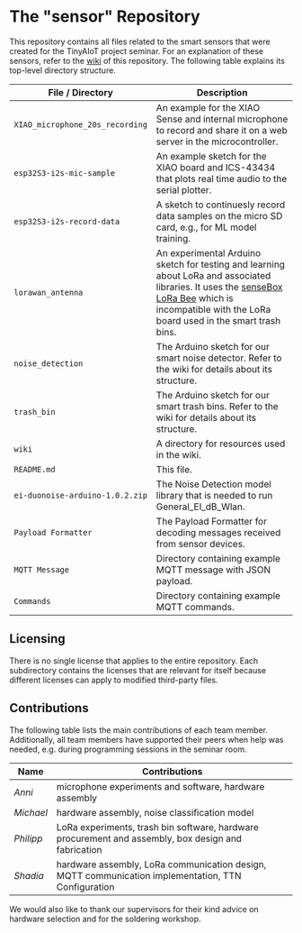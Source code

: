 # The "sensor" Repository
This repository contains all files related to the smart sensors that were created for the TinyAIoT project seminar. For an explanation of these sensors, refer to the [wiki](https://github.com/tinyaiot-ps/sensor/wiki) of this repository. The following table explains its top-level directory structure.

| File / Directory | Description |
|-|-|
| `XIAO_microphone_20s_recording` | An example for the XIAO Sense and internal microphone to record and share it on a web server in the microcontroller. |
| `esp32S3-i2s-mic-sample` | An example sketch for the XIAO board and ICS-43434 that plots real time audio to the serial plotter. |
| `esp32S3-i2s-record-data` | A sketch to continuesly record data samples on the micro SD card, e.g., for ML model training. |
| `lorawan_antenna` | An experimental Arduino sketch for testing and learning about LoRa and associated libraries. It uses the [senseBox LoRa Bee](https://docs.sensebox.de/docs/hardware/bee/lora-bee/) which is incompatible with the LoRa board used in the smart trash bins. |
| `noise_detection` | The Arduino sketch for our smart noise detector. Refer to the wiki for details about its structure. |
| `trash_bin` | The Arduino sketch for our smart trash bins. Refer to the wiki for details about its structure. |
| `wiki` | A directory for resources used in the wiki. |
| `README.md` | This file. |
| `ei-duonoise-arduino-1.0.2.zip` | The Noise Detection model library that is needed to run General_EI_dB_Wlan. |
| `Payload Formatter` | The Payload Formatter for decoding messages received from sensor devices. |
| `MQTT Message` | Directory containing example MQTT message with JSON payload. |
| `Commands` | Directory containing example MQTT commands. |

## Licensing
There is no single license that applies to the entire repository. Each subdirectory contains the licenses that are relevant for itself because different licenses can apply to modified third-party files.

## Contributions
The following table lists the main contributions of each team member. Additionally, all team members have supported their peers when help was needed, e.g. during programming sessions in the seminar room.

| Name | Contributions |
|-|-|
| _Anni_ | microphone experiments and software, hardware assembly
| _Michael_ | hardware assembly, noise classification model
| _Philipp_ | LoRa experiments, trash bin software, hardware procurement and assembly, box design and fabrication
| _Shadia_ | hardware assembly, LoRa communication design, MQTT communication implementation, TTN Configuration

We would also like to thank our supervisors for their kind advice on hardware selection and for the soldering workshop.
